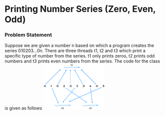 # Printing Number Series (Zero, Even, Odd)

### Problem Statement
Suppose we are given a number n based on which a program creates the series 010203...0n. There are three threads t1, t2 and t3 which print a specific type of number from the series. t1 only prints zeros, t2 prints odd numbers and t3 prints even numbers from the series. The code for the class is given as follows
![img.png](img.png)